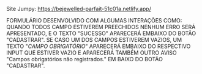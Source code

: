 Site Jumpy: https://bejewelled-parfait-51c01a.netlify.app/

 FORMULÁRIO DESENVOLVIDO COM ALGUMAS INTERAÇÕES COMO: QUANDO TODOS CAMPO ESTIVEREM PREECHIDOS NENHUM ERRO SERÁ APRESENTADO,
 E O TEXTO "SUCESSO" APARECERÁ EMBAIXO DO BOTÃO "CADASTRAR". SE CASO UM DOS CAMPOS ESTIVEREM VAZIOS,
 UM TEXTO "*CAMPO OBRIGATÓRIO*" APARECERÁ EMBAIXO DO RESPECTIVO INPUT QUE ESTIVER VAZIO E 
 APARECERÁ TAMBÉM OUTRO AVISO "Campos obrigatórios não registrados." EM BAIXO
 DO BOTÃO "CADASTRAR". 
